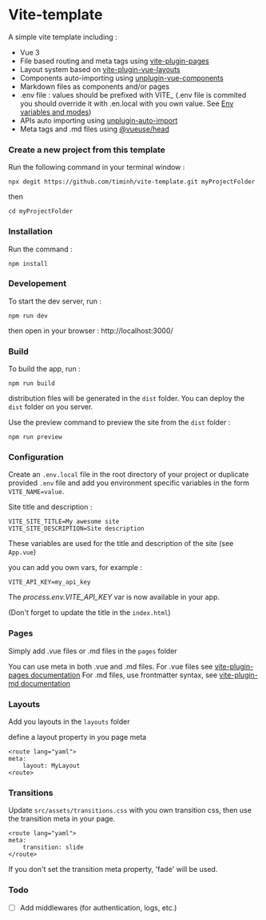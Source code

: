 # Vite-template

A simple vite template including : 
 - Vue 3
 - File based routing and meta tags using [vite-plugin-pages](https://github.com/hannoeru/vite-plugin-pages)
 - Layout system based on [vite-plugin-vue-layouts](https://github.com/JohnCampionJr/vite-plugin-vue-layouts)
 - Components auto-importing using [unplugin-vue-components](https://github.com/antfu/unplugin-vue-components)
 - Markdown files as components and/or pages
 - .env file : values should be prefixed with VITE_
 (.env file is commited you should override it with .en.local with you own value. See [Env variables and modes](https://vitejs.dev/guide/env-and-mode.html))
 - APIs auto importing using [unplugin-auto-import](https://github.com/antfu/unplugin-auto-import)
 - Meta tags and .md files using [@vueuse/head](https://github.com/vueuse/head)

 ### Create a new project from this template

 Run the following command in your terminal window :

 ```
npx degit https://github.com/timinh/vite-template.git myProjectFolder
 ```
 then
 ```
 cd myProjectFolder
 ```

 ### Installation

 Run the command : 

 ```
 npm install
 ```
 
 ### Developement

 To start the dev server, run :

 ```
 npm run dev 
 ```
then open in your browser : http://localhost:3000/


### Build

To build the app, run :

```
npm run build
```
distribution files will be generated in the `dist` folder.
You can deploy the `dist` folder on you server.

Use the preview command to preview the site from the `dist` folder :

```
npm run preview
```

### Configuration

Create an `.env.local` file in the root directory of your project or duplicate provided `.env` file and add you environment specific variables in the form `VITE_NAME=value`. 

Site title and description : 

```
VITE_SITE_TITLE=My awesome site
VITE_SITE_DESCRIPTION=Site description
```
These variables are used for the title and description of the site (see `App.vue`)

you can add you own vars, for example : 

```
VITE_API_KEY=my_api_key
```

The *process.env.VITE_API_KEY* var is now available in your app.

(Don't forget to update the title in the `index.html`)

### Pages
Simply add .vue files or .md files in the `pages` folder

You can use meta in both .vue and .md files.
For .vue files see [vite-plugin-pages documentation](https://github.com/hannoeru/vite-plugin-pages)
For .md files, use frontmatter syntax, see [vite-plugin-md documentation](https://github.com/antfu/vite-plugin-md)

### Layouts
Add you layouts in the `layouts` folder

define a layout property in you page meta

```
<route lang="yaml">
meta:
    layout: MyLayout
<route>
```

### Transitions
Update `src/assets/transitions.css` with you own transition css, then use the transition meta in your page.

```
<route lang="yaml">
meta:
    transition: slide
</route>
```
If you don't set the transition meta property, 'fade' will be used.

### Todo

- [ ] Add middlewares (for authentication, logs, etc.)  
